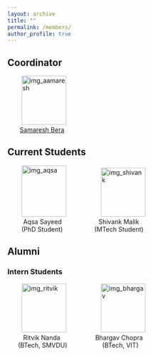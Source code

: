 ```yaml
---
layout: archive
title: ""
permalink: /members/
author_profile: true
---
```


<h2><b>Coordinator</b></h2>

&nbsp;&nbsp;&nbsp;&nbsp;&nbsp;&nbsp;&nbsp;&nbsp;<img src="https://samareshbera.github.io/images/Samaresh3.jpg"  alt="img_aamaresh" width = 100px height = 110px ><br>
&nbsp;&nbsp;&nbsp;&nbsp;&nbsp;&nbsp;&nbsp;[Samaresh Bera](https://samareshbera.github.io/)


<h2><b>Current Students</b></h2>

&nbsp;&nbsp;&nbsp;&nbsp;&nbsp;&nbsp;&nbsp;&nbsp;<img src="https://samareshbera.github.io/images/Aqsa.jpg"  alt="img_aqsa" width = 100px height = 115px > &nbsp;&nbsp;&nbsp;&nbsp;&nbsp; &nbsp;&nbsp;&nbsp;&nbsp;&nbsp;&nbsp;&nbsp;&nbsp;&nbsp;&nbsp;&nbsp;&nbsp; <img src="https://samareshbera.github.io/images/Shivank.png"  alt="img_shivank" width = 100px height = 110px ><br>
&nbsp;&nbsp;&nbsp;&nbsp;&nbsp;&nbsp;&nbsp;&nbsp;&nbsp;Aqsa Sayeed   &nbsp;&nbsp;&nbsp;&nbsp;&nbsp;&nbsp;&nbsp;&nbsp; &nbsp;&nbsp; &nbsp;&nbsp;&nbsp;&nbsp;&nbsp;&nbsp;&nbsp; Shivank Malik<br>
&nbsp;&nbsp;&nbsp;&nbsp;&nbsp;&nbsp;&nbsp;&nbsp;(PhD Student)  &nbsp;&nbsp;&nbsp;&nbsp;&nbsp; &nbsp;&nbsp;&nbsp;&nbsp;&nbsp;&nbsp;&nbsp;&nbsp;&nbsp;&nbsp; (MTech Student)


<h2><b>Alumni</b></h2>
<h3>Intern Students</h3>

&nbsp;&nbsp;&nbsp;&nbsp;&nbsp;&nbsp;&nbsp;&nbsp;<img src="https://samareshbera.github.io/images/Ritvik.jpg"  alt="img_ritvik" width = 100px height = 110px > &nbsp;&nbsp;&nbsp;&nbsp;&nbsp; &nbsp;&nbsp;&nbsp;&nbsp;&nbsp;&nbsp;&nbsp;&nbsp;&nbsp;&nbsp;&nbsp;&nbsp; <img src="https://samareshbera.github.io/images/Bhargav.jpg"  alt="img_bhargav" width = 100px height = 110px ><br>
&nbsp;&nbsp;&nbsp;&nbsp;&nbsp;&nbsp;&nbsp;&nbsp; Ritvik Nanda   &nbsp;&nbsp;&nbsp;&nbsp;&nbsp;&nbsp; &nbsp;&nbsp;&nbsp; &nbsp;&nbsp;&nbsp;&nbsp;&nbsp;&nbsp;&nbsp; Bhargav Chopra<br>
&nbsp;&nbsp;&nbsp;&nbsp;&nbsp;&nbsp;(BTech, SMVDU)  &nbsp;&nbsp;&nbsp; &nbsp;&nbsp;&nbsp;&nbsp;&nbsp;&nbsp;&nbsp;&nbsp;&nbsp;&nbsp;&nbsp;&nbsp;&nbsp;&nbsp; (BTech, VIT)

